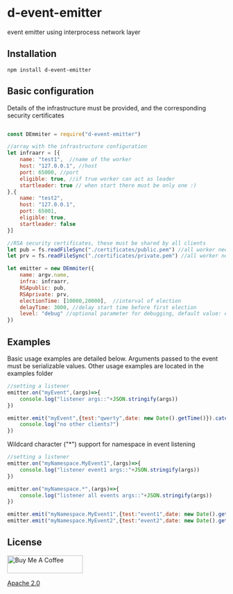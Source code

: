 # d-event-emitter
event emitter using interprocess network layer

## Installation

```
npm install d-event-emitter
```

## Basic configuration

  Details of the infrastructure must be provided, and the corresponding security certificates


```js

const DEmmiter = require("d-event-emitter")

//array with the infrastructure configuration
let infraarr = [{
    name: "test1",  //name of the worker
    host: "127.0.0.1", //host
    port: 65000, //port
    eligible: true, //if true worker can act as leader
    startleader: true // when start there must be only one :)
},{
    name: "test2",
    host: "127.0.0.1",
    port: 65001,
    eligible: true,
    startleader: false
}]

//RSA security certificates, these must be shared by all clients
let pub = fs.readFileSync("./certificates/public.pem") //all worker need this
let prv = fs.readFileSync("./certificates/private.pem") //all worker need this

let emitter = new DEmmiter({
    name: argv.name,
    infra: infraarr,
    RSApublic: pub,
    RSAprivate: prv,
    electionTime: [10000,20000],  //interval of election
    delayTime: 3000, //delay start time before first election
    level: "debug" //optional parameter for debugging, default value: error (log4js)
})
```


## Examples

  Basic usage examples are detailed below. Arguments passed to the event must be serializable values. Other usage examples are located in the examples folder

```js
//setting a listener
emitter.on("myEvent",(args)=>{
    console.log("listener args::"+JSON.stringify(args))
})

emitter.emit("myEvent",{test:"qwerty",date: new Date().getTime()}).catch((error)=>{
    console.log("no other clients?")
})

```

  Wildcard character ("*") support for namespace in event listening

```js
//setting a listener
emitter.on("myNamespace.MyEvent1",(args)=>{
    console.log("listener event1 args::"+JSON.stringify(args))
})

emitter.on("myNamespace.*",(args)=>{
    console.log("listener all events args::"+JSON.stringify(args))
})

emitter.emit("myNamespace.MyEvent1",{test:"event1",date: new Date().getTime()})
emitter.emit("myNamespace.MyEvent2",{test:"event2",date: new Date().getTime()})

```

## License

<a href="https://www.buymeacoffee.com/maximolira" target="_blank"><img src="https://cdn.buymeacoffee.com/buttons/default-orange.png" alt="Buy Me A Coffee" height="41" width="174"></a>

  [Apache 2.0](LICENSE)
